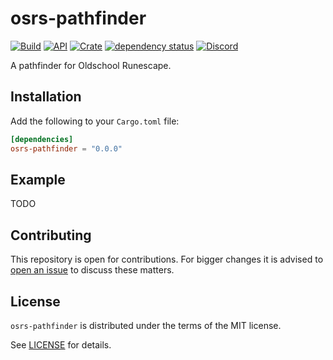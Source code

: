 # osrs-pathfinder

[![Build](https://github.com/runecore/osrs-pathfinder/actions/workflows/rust.yml/badge.svg)](https://github.com/runecore/osrs-pathfinder)
[![API](https://docs.rs/osrs-pathfinder/badge.svg)](https://docs.rs/osrs-pathfinder)
[![Crate](https://img.shields.io/crates/v/osrs-pathfinder)](https://crates.io/crates/osrs-pathfinder)
[![dependency status](https://deps.rs/repo/github/runecore/osrs-pathfinder/status.svg)](https://deps.rs/repo/github/runecore/osrs-pathfinder)
[![Discord](https://img.shields.io/discord/926860365873184768?color=5865F2)](https://discord.gg/CcTa7TZfSc)

A pathfinder for Oldschool Runescape.

## Installation

Add the following to your `Cargo.toml` file:

```toml
[dependencies]
osrs-pathfinder = "0.0.0"
```

## Example

TODO

## Contributing

This repository is open for contributions. For bigger changes it is advised to [open an issue](https://github.com/runecore/osrs-pathfinder/issues/new) to discuss these matters.

## License

`osrs-pathfinder` is distributed under the terms of the MIT license.

See [LICENSE](license-mit) for details.
